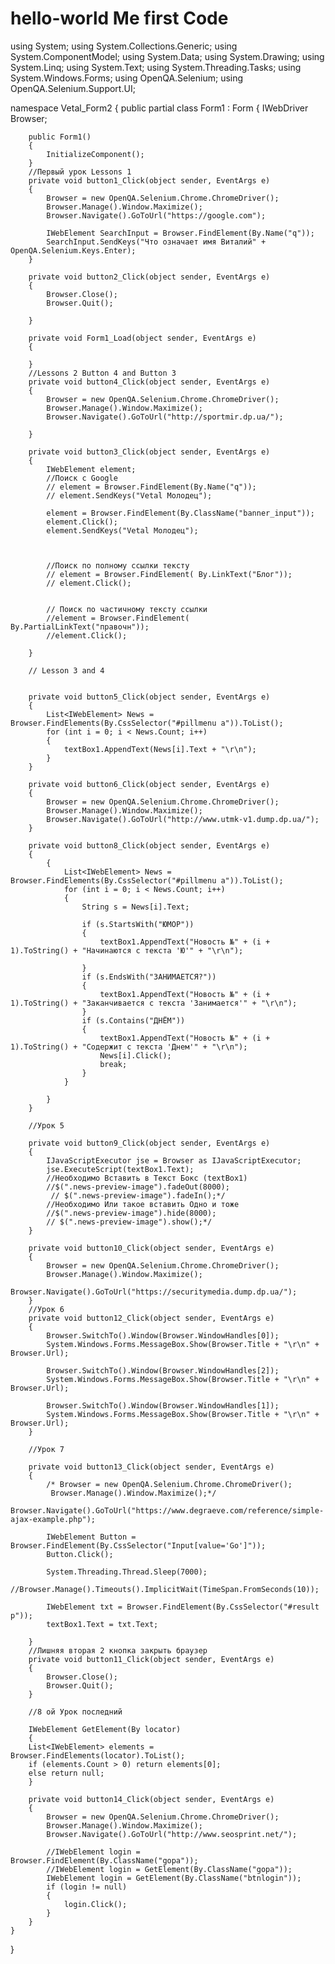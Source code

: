 # hello-world Me first Code
using System;
using System.Collections.Generic;
using System.ComponentModel;
using System.Data;
using System.Drawing;
using System.Linq;
using System.Text;
using System.Threading.Tasks;
using System.Windows.Forms;
using OpenQA.Selenium;
using OpenQA.Selenium.Support.UI;




namespace Vetal_Form2
{
    public partial class Form1 : Form
    {
        IWebDriver Browser;

        public Form1()
        {
            InitializeComponent();
        }
        //Первый урок Lessons 1
        private void button1_Click(object sender, EventArgs e)
        {
            Browser = new OpenQA.Selenium.Chrome.ChromeDriver();
            Browser.Manage().Window.Maximize();
            Browser.Navigate().GoToUrl("https://google.com");

            IWebElement SearchInput = Browser.FindElement(By.Name("q"));
            SearchInput.SendKeys("Что означает имя Виталий" + OpenQA.Selenium.Keys.Enter);
        }

        private void button2_Click(object sender, EventArgs e)
        {
            Browser.Close();
            Browser.Quit();

        }

        private void Form1_Load(object sender, EventArgs e)
        {

        }
        //Lessons 2 Button 4 and Button 3 
        private void button4_Click(object sender, EventArgs e)
        {
            Browser = new OpenQA.Selenium.Chrome.ChromeDriver();
            Browser.Manage().Window.Maximize();
            Browser.Navigate().GoToUrl("http://sportmir.dp.ua/");

        }

        private void button3_Click(object sender, EventArgs e)
        {
            IWebElement element;
            //Поиск с Google
            // element = Browser.FindElement(By.Name("q"));
            // element.SendKeys("Vetal Молодец");

            element = Browser.FindElement(By.ClassName("banner_input"));
            element.Click();
            element.SendKeys("Vetal Молодец");



            //Поиск по полному ссылки тексту
            // element = Browser.FindElement( By.LinkText("Блог"));
            // element.Click();


            // Поиск по частичному тексту ссылки
            //element = Browser.FindElement( By.PartialLinkText("правочн"));
            //element.Click();

        }

        // Lesson 3 and 4


        private void button5_Click(object sender, EventArgs e)
        {
            List<IWebElement> News = Browser.FindElements(By.CssSelector("#pillmenu a")).ToList();
            for (int i = 0; i < News.Count; i++)
            {
                textBox1.AppendText(News[i].Text + "\r\n");
            }
        }

        private void button6_Click(object sender, EventArgs e)
        {
            Browser = new OpenQA.Selenium.Chrome.ChromeDriver();
            Browser.Manage().Window.Maximize();
            Browser.Navigate().GoToUrl("http://www.utmk-v1.dump.dp.ua/");
        }

        private void button8_Click(object sender, EventArgs e)
        {
            {
                List<IWebElement> News = Browser.FindElements(By.CssSelector("#pillmenu a")).ToList();
                for (int i = 0; i < News.Count; i++)
                {
                    String s = News[i].Text;

                    if (s.StartsWith("ЮМОР"))
                    {
                        textBox1.AppendText("Новость №" + (i + 1).ToString() + "Начинаются с текста 'Ю'" + "\r\n");

                    }
                    if (s.EndsWith("ЗАНИМАЕТСЯ?"))
                    {
                        textBox1.AppendText("Новость №" + (i + 1).ToString() + "Заканчивается с текста 'Занимается'" + "\r\n");
                    }
                    if (s.Contains("ДНЁМ"))
                    {
                        textBox1.AppendText("Новость №" + (i + 1).ToString() + "Содержит с текста 'Днем'" + "\r\n");
                        News[i].Click();
                        break;
                    }
                }

            }
        }

        //Урок 5

        private void button9_Click(object sender, EventArgs e)
        {
            IJavaScriptExecutor jse = Browser as IJavaScriptExecutor;
            jse.ExecuteScript(textBox1.Text);
            //Необходимо Вставить в Текст Бокс (textBox1)
            //$(".news-preview-image").fadeOut(8000);
             // $(".news-preview-image").fadeIn();*/
            //Необходимо Или такое вставить Одно и тоже
            //$(".news-preview-image").hide(8000);
            // $(".news-preview-image").show();*/
        }

        private void button10_Click(object sender, EventArgs e)
        {
            Browser = new OpenQA.Selenium.Chrome.ChromeDriver();
            Browser.Manage().Window.Maximize();
            Browser.Navigate().GoToUrl("https://securitymedia.dump.dp.ua/");
        }
        //Урок 6
        private void button12_Click(object sender, EventArgs e)
        {
            Browser.SwitchTo().Window(Browser.WindowHandles[0]);
            System.Windows.Forms.MessageBox.Show(Browser.Title + "\r\n" + Browser.Url);

            Browser.SwitchTo().Window(Browser.WindowHandles[2]);
            System.Windows.Forms.MessageBox.Show(Browser.Title + "\r\n" + Browser.Url);

            Browser.SwitchTo().Window(Browser.WindowHandles[1]);
            System.Windows.Forms.MessageBox.Show(Browser.Title + "\r\n" + Browser.Url);
        }

        //Урок 7

        private void button13_Click(object sender, EventArgs e)
        {
            /* Browser = new OpenQA.Selenium.Chrome.ChromeDriver();
             Browser.Manage().Window.Maximize();*/
            Browser.Navigate().GoToUrl("https://www.degraeve.com/reference/simple-ajax-example.php");

            IWebElement Button = Browser.FindElement(By.CssSelector("Input[value='Go']"));
            Button.Click();

            System.Threading.Thread.Sleep(7000);
            //Browser.Manage().Timeouts().ImplicitWait(TimeSpan.FromSeconds(10));

            IWebElement txt = Browser.FindElement(By.CssSelector("#result p"));
            textBox1.Text = txt.Text;

        }
        //Лишняя вторая 2 кнопка закрыть браузер
        private void button11_Click(object sender, EventArgs e)
        {
            Browser.Close();
            Browser.Quit();
        }

        //8 ой Урок последний

        IWebElement GetElement(By locator)
        {
        List<IWebElement> elements = Browser.FindElements(locator).ToList();
        if (elements.Count > 0) return elements[0];
        else return null;
        }

        private void button14_Click(object sender, EventArgs e)
        {
            Browser = new OpenQA.Selenium.Chrome.ChromeDriver();
            Browser.Manage().Window.Maximize();
            Browser.Navigate().GoToUrl("http://www.seosprint.net/");

            //IWebElement login = Browser.FindElement(By.ClassName("gopa"));
            //IWebElement login = GetElement(By.ClassName("gopa"));
            IWebElement login = GetElement(By.ClassName("btnlogin")); 
            if (login != null)
            {
                login.Click();
            }
        }
    }
}

